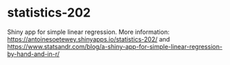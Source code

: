 # statistics-202
Shiny app for simple linear regression. More information: https://antoinesoetewey.shinyapps.io/statistics-202/ and https://www.statsandr.com/blog/a-shiny-app-for-simple-linear-regression-by-hand-and-in-r/
